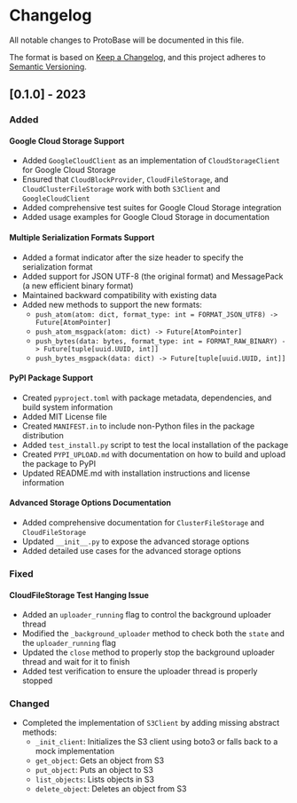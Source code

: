 # Changelog

All notable changes to ProtoBase will be documented in this file.

The format is based on [Keep a Changelog](https://keepachangelog.com/en/1.0.0/),
and this project adheres to [Semantic Versioning](https://semver.org/spec/v2.0.0.html).

## [0.1.0] - 2023

### Added

#### Google Cloud Storage Support

- Added `GoogleCloudClient` as an implementation of `CloudStorageClient` for Google Cloud Storage
- Ensured that `CloudBlockProvider`, `CloudFileStorage`, and `CloudClusterFileStorage` work with both `S3Client` and `GoogleCloudClient`
- Added comprehensive test suites for Google Cloud Storage integration
- Added usage examples for Google Cloud Storage in documentation

#### Multiple Serialization Formats Support

- Added a format indicator after the size header to specify the serialization format
- Added support for JSON UTF-8 (the original format) and MessagePack (a new efficient binary format)
- Maintained backward compatibility with existing data
- Added new methods to support the new formats:
  - `push_atom(atom: dict, format_type: int = FORMAT_JSON_UTF8) -> Future[AtomPointer]`
  - `push_atom_msgpack(atom: dict) -> Future[AtomPointer]`
  - `push_bytes(data: bytes, format_type: int = FORMAT_RAW_BINARY) -> Future[tuple[uuid.UUID, int]]`
  - `push_bytes_msgpack(data: dict) -> Future[tuple[uuid.UUID, int]]`

#### PyPI Package Support

- Created `pyproject.toml` with package metadata, dependencies, and build system information
- Added MIT License file
- Created `MANIFEST.in` to include non-Python files in the package distribution
- Added `test_install.py` script to test the local installation of the package
- Created `PYPI_UPLOAD.md` with documentation on how to build and upload the package to PyPI
- Updated README.md with installation instructions and license information

#### Advanced Storage Options Documentation

- Added comprehensive documentation for `ClusterFileStorage` and `CloudFileStorage`
- Updated `__init__.py` to expose the advanced storage options
- Added detailed use cases for the advanced storage options

### Fixed

#### CloudFileStorage Test Hanging Issue

- Added an `uploader_running` flag to control the background uploader thread
- Modified the `_background_uploader` method to check both the `state` and the `uploader_running` flag
- Updated the `close` method to properly stop the background uploader thread and wait for it to finish
- Added test verification to ensure the uploader thread is properly stopped

### Changed

- Completed the implementation of `S3Client` by adding missing abstract methods:
  - `_init_client`: Initializes the S3 client using boto3 or falls back to a mock implementation
  - `get_object`: Gets an object from S3
  - `put_object`: Puts an object to S3
  - `list_objects`: Lists objects in S3
  - `delete_object`: Deletes an object from S3